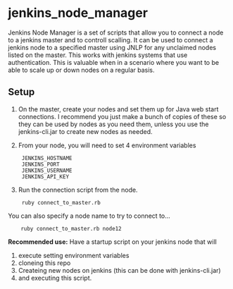 jenkins_node_manager
=======================

Jenkins Node Manager is a set of scripts that allow you to connect a node to a jenkins master and to controll scalling.  It can be used to connect a jenkins node to a specified master using JNLP for any unclaimed nodes listed on the master.  This works with jenkins systems that use authentication.  This is valuable when in a scenario where you want to be able to scale up or down nodes on a regular basis.

## Setup
1. On the master, create your nodes and set them up for Java web start connections.  I recommend you just make a bunch of copies of these so they can be used by nodes as you need them, unless you use the jenkins-cli.jar to create new nodes as needed.
2. From your node, you will need to set 4 environment variables

        JENKINS_HOSTNAME
        JENKINS_PORT
        JENKINS_USERNAME
        JENKINS_API_KEY
        
3. Run the connection script from the node.

        ruby connect_to_master.rb

You can also specify a node name to try to connect to...

        ruby connect_to_master.rb node12

__Recommended use:__ Have a startup script on your jenkins node that will

1. execute setting environment variables
2. cloneing this repo
3. Createing new nodes on jenkins (this can be done with jenkins-cli.jar)
4. and executing this script.

